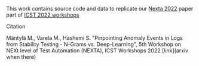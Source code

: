 This work contains source code and data to replicate our 
[Nexta 2022](https://icst2022.vrain.upv.es/home/nexta-2022)
paper part of [ICST 2022 workshops](https://icst2022.vrain.upv.es/)



Citation

Mäntylä M., Varela M., Hashemi S. "Pinpointing Anomaly Events in Logs from Stability Testing  - N-Grams vs. Deep-Learning",   5th Workshop on NEXt level of Test Automation (NEXTA), ICST Workshops 2022 [link](arxiv when there)
